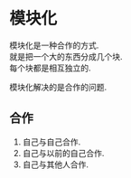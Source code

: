 # 模块化

模块化是一种合作的方式.   
就是把一个大的东西分成几个块.    
每个块都是相互独立的.   

 模块化解决的是合作的问题.

## 合作

1. 自己与自己合作.
2. 自己与以前的自己合作.
3. 自己与其他人合作.
